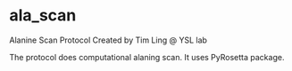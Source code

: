 # ala_scan
Alanine Scan Protocol
Created by Tim Ling @ YSL lab

The protocol does computational alaning scan.
It uses PyRosetta package.
